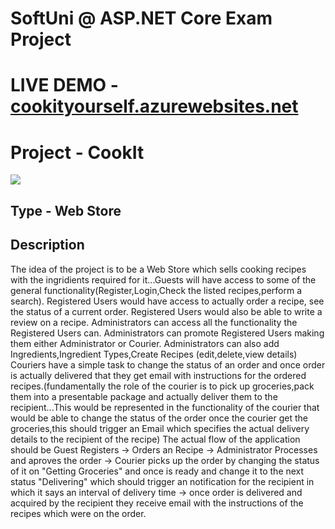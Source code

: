 # SoftUni @ ASP.NET Core Exam Project 

# LIVE DEMO - [cookityourself.azurewebsites.net](https://cookityourself.azurewebsites.net/)
 
# Project - CookIt

![](https://cookityourself.azurewebsites.net/img/logo.png)

## Type - Web Store
 
## Description
 
The idea of the project is to be a Web Store which
sells cooking recipes with the ingridients required for it...Guests will have access
to some of the general functionality(Register,Login,Check the
listed recipes,perform a search).
Registered Users would have access to actually order a recipe,
see the status of a current order.
Registered Users would also be able to write a review on a recipe.
Administrators can access all the functionality the Registered Users can.
Administrators can promote Registered Users making them either Administrator or Courier.
Administrators can also add Ingredients,Ingredient Types,Create Recipes (edit,delete,view details)
Couriers have a simple task to change the status of an order and once order is actually delivered
that they get email with instructions for the ordered recipes.(fundamentally the role of the
courier is to pick up groceries,pack them into a presentable package and actually deliver them to the recipient...This would be
represented in the functionality of the courier that would be able to change the status of the order once the courier get the
groceries,this should trigger an Email which specifies the actual delivery details to the recipient of the recipe)
The actual flow of the application should be Guest Registers -> Orders an Recipe -> Administrator Processes and aproves the order ->
Courier picks up the order by changing the status of it on "Getting Groceries" and once is ready and change it to the next status "Delivering" which should trigger an notification for the recipient
in which it says an interval of delivery time -> once order is delivered and acquired by the recipient they receive email with the instructions of the recipes which were on the order.
